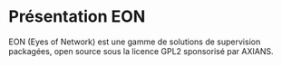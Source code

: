 # Présentation EON
EON (Eyes of Network) est une gamme de solutions de supervision packagées, open source sous la licence GPL2 sponsorisé par AXIANS.
